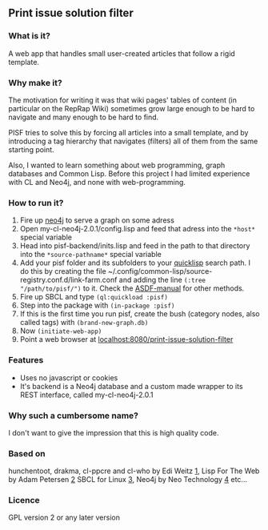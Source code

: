 Print issue solution filter
------------------------

### What is it?
A web app that handles small user-created articles that follow a rigid
template.

### Why make it?
The motivation for writing it was that wiki pages' tables of content (in particular on
the RepRap Wiki) sometimes grow large enough to be hard to navigate and many
enough to be hard to find. 

PISF tries
to solve this by forcing all articles into a small template, and by introducing a tag hierarchy
that navigates (filters) all of them from the same starting point.

Also, I wanted to learn something about web programming, graph databases and
Common Lisp. Before this project I had limited experience with CL and Neo4j,
and none with web-programming.

### How to run it?
 1. Fire up [neo4j](http://www.neo4j.org/) to serve a graph on some adress
 2. Open my-cl-neo4j-2.0.1/config.lisp and feed that adress into the ```*host*``` special variable
 3. Head into pisf-backend/inits.lisp and feed in the path to that directory into the ```*source-pathname*``` special variable
 4. Add your pisf folder and its subfolders to your [quicklisp](http://www.quicklisp.org/beta/) search path. I do this by creating the file ~/.config/common-lisp/source-registry.conf.d/link-farm.conf and adding the line ```(:tree "/path/to/pisf/")``` to it. Check the [ASDF-manual](http://common-lisp.net/project/asdf/asdf.html#Configuring-ASDF-to-find-your-systems) for other methods.
 5. Fire up SBCL and type ```(ql:quickload :pisf)```
 6. Step into the package with ```(in-package :pisf)```
 7. If this is the first time you run pisf, create the bush (category nodes, also called tags) with ```(brand-new-graph.db)```
 8. Now ```(initiate-web-app)```
 9. Point a web browser at [localhost:8080/print-issue-solution-filter](http://localhost:8080/print-issue-solution-filter)


### Features
 * Uses no javascript or cookies
 * It's backend is a Neo4j database and a custom made wrapper to its REST interface, called my-cl-neo4j-2.0.1

### Why such a cumbersome name? 
I don't want to give the impression that this is
high quality code. 

### Based on
hunchentoot, drakma, cl-ppcre and cl-who by Edi Weitz [1](http://weitz.de/),
Lisp For The Web by Adam Petersen [2](http://www.adampetersen.se/articles/lispweb.htm)
SBCL for Linux [3](http://sbcl.org/),
Neo4j by Neo Technology [4](http://www.neo4j.org/)
etc...

### Licence
GPL version 2 or any later version
